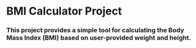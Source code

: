 # BMI Calculator Project
### This project provides a simple tool for calculating the Body Mass Index (BMI) based on user-provided weight and height.
